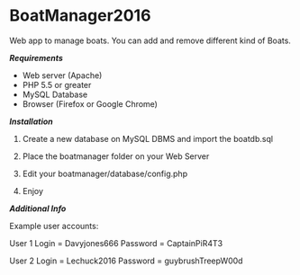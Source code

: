 # BoatManager2016
Web app to manage boats. You can add and remove different kind of Boats. 

*******Requirements*******
- Web server (Apache)
- PHP 5.5 or greater
- MySQL Database
- Browser (Firefox or Google Chrome)


*******Installation*******

1) Create a new database on MySQL DBMS and import the boatdb.sql 

2) Place the boatmanager folder on your Web Server 

3) Edit your boatmanager/database/config.php

4) Enjoy

*******Additional Info*******

Example user accounts:

User 1
    Login = Davyjones666
    Password = CaptainPiR4T3

User 2
    Login = Lechuck2016
    Password = guybrushTreepW00d



